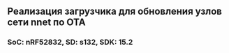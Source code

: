## Реализация загрузчика для обновления узлов сети nnet по OTA
### SoC: nRF52832, SD: s132, SDK: 15.2
